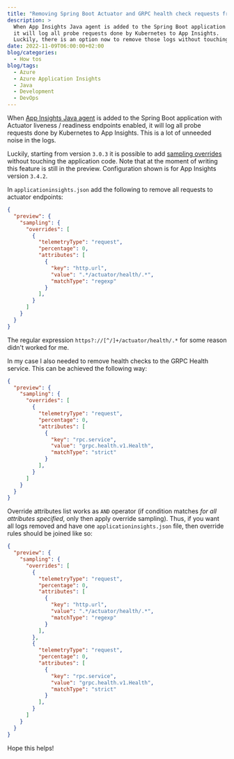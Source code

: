 ```yaml
---
title: "Removing Spring Boot Actuator and GRPC health check requests from App Insights"
description: >
  When App Insights Java agent is added to the Spring Boot application with Actuator liveness / readiness endpoints enabled,
  it will log all probe requests done by Kubernetes to App Insights.
  Luckily, there is an option now to remove those logs without touching the application code.
date: 2022-11-09T06:00:00+02:00
blog/categories:
  - How tos
blog/tags:
  - Azure
  - Azure Application Insights
  - Java
  - Development
  - DevOps
---
```


When [App Insights Java agent](https://github.com/microsoft/ApplicationInsights-Java) is added to the Spring Boot application with Actuator liveness / readiness endpoints enabled, it will log all probe requests done by Kubernetes to App Insights.
This is a lot of unneeded noise in the logs.

Luckily, starting from version `3.0.3` it is possible to add [sampling overrides](https://learn.microsoft.com/en-us/azure/azure-monitor/app/java-standalone-sampling-overrides) without touching the application code.
Note that at the moment of writing this feature is still in the preview.
Configuration shown is for App Insights version `3.4.2`.

In `applicationinsights.json` add the following to remove all requests to actuator endpoints:

```json
{
  "preview": {
    "sampling": {
      "overrides": [
        {
          "telemetryType": "request",
          "percentage": 0,
          "attributes": [
            {
              "key": "http.url",
              "value": ".*/actuator/health/.*",
              "matchType": "regexp"
            }
          ],
        }
      ]
    }
  }
}
```

The regular expression `https?://[^/]+/actuator/health/.*` for some reason didn't worked for me.

In my case I also needed to remove health checks to the GRPC Health service.
This can be achieved the following way:

```json
{
  "preview": {
    "sampling": {
      "overrides": [
        {
          "telemetryType": "request",
          "percentage": 0,
          "attributes": [
            {
              "key": "rpc.service",
              "value": "grpc.health.v1.Health",
              "matchType": "strict"
            }
          ],
        }
      ]
    }
  }
}
```

Override attributes list works as `AND` operator (if condition matches *for all attributes specified*, only then apply override sampling).
Thus, if you want all logs removed and have one `applicationinsights.json` file, then override rules should be joined like so:

```json
{
  "preview": {
    "sampling": {
      "overrides": [
        {
          "telemetryType": "request",
          "percentage": 0,
          "attributes": [
            {
              "key": "http.url",
              "value": ".*/actuator/health/.*",
              "matchType": "regexp"
            }
          ],
        },
        {
          "telemetryType": "request",
          "percentage": 0,
          "attributes": [
            {
              "key": "rpc.service",
              "value": "grpc.health.v1.Health",
              "matchType": "strict"
            }
          ],
        }
      ]
    }
  }
}
```

Hope this helps!
